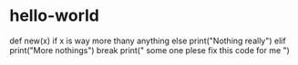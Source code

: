 # hello-world
def new(x)
  if x is way more thany anything else 
    print("Nothing really")
    elif 
      print("More nothings")
    break
    print(" some one plese fix this code for me ")
  
